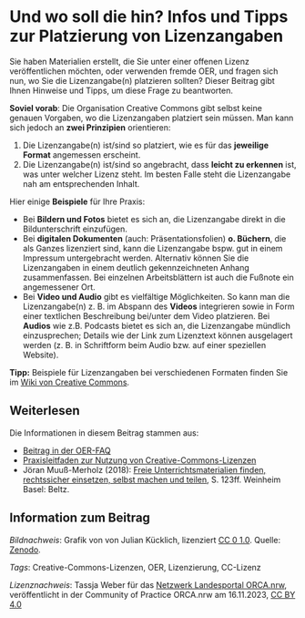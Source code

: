 # Und wo soll die hin? Infos und Tipps zur Platzierung von Lizenzangaben
 
Sie haben Materialien erstellt, die Sie unter einer offenen Lizenz  veröffentlichen möchten, oder verwenden fremde OER, und fragen sich nun,  wo Sie die Lizenzangabe(n) platzieren sollten? Dieser Beitrag gibt  Ihnen Hinweise und Tipps, um diese Frage zu beantworten.
 
**Soviel vorab**: Die Organisation Creative Commons gibt  selbst keine genauen Vorgaben, wo die Lizenzangaben platziert sein  müssen. Man kann sich jedoch an **zwei Prinzipien** orientieren:
 
1. Die Lizenzangabe(n) ist/sind so platziert, wie es für das **jeweilige Format** angemessen erscheint.
2. Die Lizenzangabe(n) ist/sind so angebracht, dass **leicht zu erkennen** ist, was unter welcher Lizenz steht. Im besten Falle steht die Lizenzangabe nah am entsprechenden Inhalt.

Hier einige **Beispiele** für Ihre Praxis:

- Bei **Bildern und Fotos** bietet es sich an, die Lizenzangabe direkt in die Bildunterschrift einzufügen.
- Bei **digitalen Dokumenten** (auch: Präsentationsfolien) **o. Büchern**,
 die als Ganzes lizenziert sind, kann die Lizenzangabe bspw. gut in 
einem Impressum untergebracht werden. Alternativ können Sie die 
Lizenzangaben in einem deutlich gekennzeichneten Anhang zusammenfassen. 
Bei einzelnen Arbeitsblättern ist auch die Fußnote ein angemessener Ort.
- Bei **Video und Audio** gibt es vielfältige Möglichkeiten. So kann man die Lizenzangabe(n) z. B. im Abspann des **Videos** integrieren sowie in Form einer textlichen Beschreibung bei/unter dem Video platzieren. Bei **Audios**
 wie z.B. Podcasts bietet es sich an, die Lizenzangabe mündlich 
einzusprechen; Details wie der Link zum Lizenztext können ausgelagert 
werden (z. B. in Schriftform beim Audio bzw. auf einer speziellen 
Website).

**Tipp:**  Beispiele für Lizenzangaben bei verschiedenen Formaten finden Sie im [Wiki von Creative Commons](https://wiki.creativecommons.org/wiki/Marking_your_work_with_a_CC_license).
 

## Weiterlesen 
Die Informationen in diesem Beitrag stammen aus:

- [Beitrag in der OER-FAQ](https://oer-faq.de/faq/wie-bringe-ich-den-lizenzhinweis-korrekt-an/?o=platzierung%20lizenzangaben)
- [Praxisleitfaden zur Nutzung von Creative-Commons-Lizenzen](https://meta.wikimedia.org/wiki/Open_Content_-_A_Practical_Guide_to_Using_Creative_Commons_Licences/Practical_Guidelines:_Using_Creative_Commons_licences/de)
- Jöran Muuß-Merholz (2018): [Freie Unterrichtsmaterialien finden, rechtssicher einsetzen, selbst machen und teilen](https://www.beltz.de/fachmedien/paedagogik/produkte/details/37292-freie-unterrichtsmaterialien-finden-rechtssicher-einsetzen-selbst-machen-und-teilen.html), S. 123ff. Weinheim Basel: Beltz.

## Information zum Beitrag
*Bildnachweis*: Grafik von von Julian Kücklich, lizenziert [CC 0 1.0](https://creativecommons.org/publicdomain/zero/1.0/legalcode). Quelle: [Zenodo](https://zenodo.org/record/5608845#.YlPUTtNBwlw).

*Tags*: Creative-Commons-Lizenzen, OER, Lizenzierung, CC-Lizenz

*Lizenznachweis*: Tassja Weber für das <a href="http://www.orca.nrw/ueber-uns/netzwerk" target="_blank">Netzwerk Landesportal ORCA.nrw</a>, veröffentlicht in der Community of Practice ORCA.nrw am 16.11.2023, <a href="https://creativecommons.org/licenses/by/4.0/" target="_blank">CC BY 4.0</a>